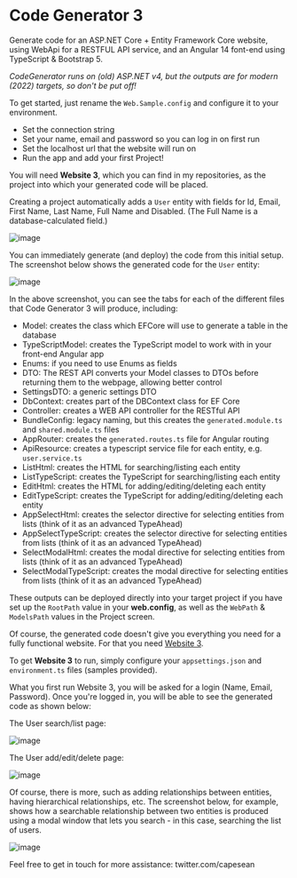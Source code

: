 # Code Generator 3
Generate code for an ASP.NET Core + Entity Framework Core website, using WebApi for a RESTFUL API service, and an Angular 14 font-end using TypeScript & Bootstrap 5.

*CodeGenerator runs on (old) ASP.NET v4, but the outputs are for modern (2022) targets, so don't be put off!*

To get started, just rename the `Web.Sample.config` and configure it to your environment.
- Set the connection string
- Set your name, email and password so you can log in on first run
- Set the localhost url that the website will run on
- Run the app and add your first Project!

You will need **Website 3**, which you can find in my repositories, as the project into which your generated code will be placed.

Creating a project automatically adds a `User` entity with fields for Id, Email, First Name, Last Name, Full Name and Disabled. (The Full Name is a database-calculated field.) 

![image](https://user-images.githubusercontent.com/642609/172637620-94836445-f8ab-4a94-bf27-3e23f8f77087.png)

You can immediately generate (and deploy) the code from this initial setup. The screenshot below shows the generated code for the `User` entity:

![image](https://user-images.githubusercontent.com/642609/172638876-e80e57be-ce36-4fcd-9221-a7a229cc3a40.png)

In the above screenshot, you can see the tabs for each of the different files that Code Generator 3 will produce, including:
- Model: creates the class which EFCore will use to generate a table in the database
- TypeScriptModel: creates the TypeScript model to work with in your front-end Angular app
- Enums: if you need to use Enums as fields
- DTO: The REST API converts your Model classes to DTOs before returning them to the webpage, allowing better control
- SettingsDTO: a generic settings DTO
- DbContext: creates part of the DBContext class for EF Core
- Controller: creates a WEB API controller for the RESTful API
- BundleConfig: legacy naming, but this creates the `generated.module.ts` and `shared.module.ts` files
- AppRouter: creates the `generated.routes.ts` file for Angular routing
- ApiResource: creates a typescript service file for each entity, e.g. `user.service.ts`
- ListHtml: creates the HTML for searching/listing each entity
- ListTypeScript: creates the TypeScript for searching/listing each entity
- EditHtml: creates the HTML for adding/editing/deleting each entity
- EditTypeScript: creates the TypeScript for adding/editing/deleting each entity
- AppSelectHtml: creates the selector directive for selecting entities from lists (think of it as an advanced TypeAhead)
- AppSelectTypeScript: creates the selector directive for selecting entities from lists (think of it as an advanced TypeAhead)
- SelectModalHtml: creates the modal directive for selecting entities from lists (think of it as an advanced TypeAhead)
- SelectModalTypeScript: creates the modal directive for selecting entities from lists (think of it as an advanced TypeAhead)

These outputs can be deployed directly into your target project if you have set up the `RootPath` value in your **web.config**, as well as the `WebPath` & `ModelsPath` values in the Project screen.

Of course, the generated code doesn't give you everything you need for a fully functional website. For that you need [Website 3](https://github.com/capesean/Website3).

To get **Website 3** to run, simply configure your `appsettings.json` and `environment.ts` files (samples provided). 

What you first run Website 3, you will be asked for a login (Name, Email, Password). Once you're logged in, you will be able to see the generated code as shown below:

The User search/list page:

![image](https://user-images.githubusercontent.com/642609/172645183-dd3a1aa8-1c39-454e-946b-d8be2bb5c87d.png)

The User add/edit/delete page:

![image](https://user-images.githubusercontent.com/642609/172645403-280459b4-dde1-490c-a738-6c143c096257.png)

Of course, there is more, such as adding relationships between entities, having hierarchical relationships, etc. The screenshot below, for example, shows how a searchable relationship between two entities is produced using a modal window that lets you search - in this case, searching the list of users.

![image](https://user-images.githubusercontent.com/642609/172646245-97cf2e4f-52b8-44d9-939b-c1532ed70f8b.png)

Feel free to get in touch for more assistance: twitter.com/capesean


